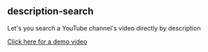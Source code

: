 ## description-search
Let's you search a YouTube channel's video directly by description

[Click here for a demo video](https://drive.google.com/file/d/1i2N_tr61PkbAsd1tNYrqPzGthqQPUotG/view?usp=sharing)